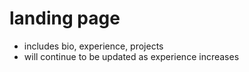 # landing page

- includes bio, experience, projects
- will continue to be updated as experience increases

